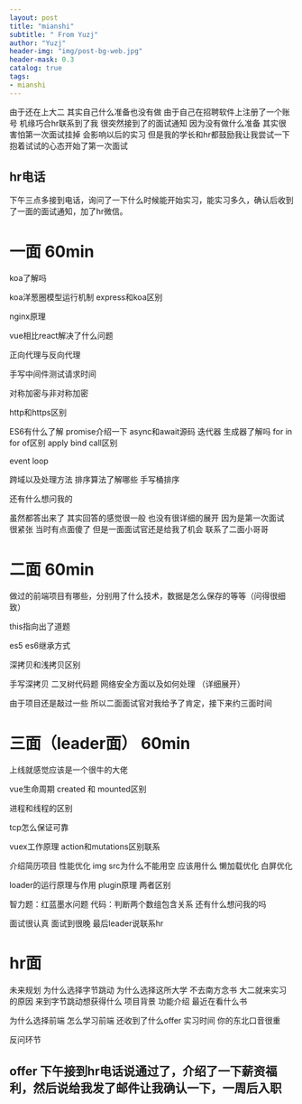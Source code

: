 ```yaml
---
layout: post
title: "mianshi"
subtitle: " From Yuzj"
author: "Yuzj"
header-img: "img/post-bg-web.jpg"
header-mask: 0.3
catalog: true
tags:
- mianshi
---
```



由于还在上大二 其实自己什么准备也没有做 由于自己在招聘软件上注册了一个账号 机缘巧合hr联系到了我 很突然接到了的面试通知
因为没有做什么准备 其实很害怕第一次面试挂掉 会影响以后的实习 但是我的学长和hr都鼓励我让我尝试一下 抱着试试的心态开始了第一次面试

## hr电话

下午三点多接到电话，询问了一下什么时候能开始实习，能实习多久，确认后收到了一面的面试通知，加了hr微信。

# 一面 60min

koa了解吗

koa洋葱圈模型运行机制
express和koa区别

nginx原理

vue相比react解决了什么问题

正向代理与反向代理

手写中间件测试请求时间

对称加密与非对称加密

http和https区别

ES6有什么了解
promise介绍一下
async和await源码
迭代器 生成器了解吗
for in for of区别
apply bind call区别

event loop

跨域以及处理方法
排序算法了解哪些 
手写桶排序

还有什么想问我的

虽然都答出来了 其实回答的感觉很一般  也没有很详细的展开 因为是第一次面试 很紧张 当时有点面傻了 但是一面面试官还是给我了机会 联系了二面小哥哥

# 二面 60min

做过的前端项目有哪些，分别用了什么技术，数据是怎么保存的等等（问得很细致）

this指向出了道题

es5 es6继承方式

深拷贝和浅拷贝区别

手写深拷贝
二叉树代码题
网络安全方面以及如何处理 （详细展开）

由于项目还是敲过一些 所以二面面试官对我给予了肯定，接下来约三面时间

# 三面（leader面） 60min

上线就感觉应该是一个很牛的大佬

vue生命周期
created 和 mounted区别

进程和线程的区别

tcp怎么保证可靠

vuex工作原理
action和mutations区别联系

介绍简历项目
性能优化 
img src为什么不能用空 应该用什么
懒加载优化
白屏优化

loader的运行原理与作用
plugin原理 两者区别

智力题：红蓝墨水问题
代码：判断两个数组包含关系
还有什么想问我的吗

面试很认真 面试到很晚 最后leader说联系hr

# hr面

未来规划 
为什么选择字节跳动
为什么选择这所大学 不去南方念书
大二就来实习的原因
来到字节跳动想获得什么
项目背景 功能介绍
最近在看什么书

为什么选择前端
怎么学习前端
还收到了什么offer
实习时间
你的东北口音很重

反问环节

## offer 下午接到hr电话说通过了，介绍了一下薪资福利，然后说给我发了邮件让我确认一下，一周后入职